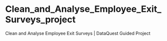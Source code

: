 # Clean_and_Analyse_Employee_Exit_Surveys_project
Clean and Analyse Employee Exit Surveys | DataQuest Guided Project
